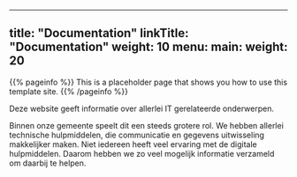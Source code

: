 
---
title: "Documentation"
linkTitle: "Documentation"
weight: 10
menu:
  main:
    weight: 20
---

{{% pageinfo %}}
This is a placeholder page that shows you how to use this template site.
{{% /pageinfo %}}

Deze website geeft informatie over allerlei IT gerelateerde onderwerpen.

Binnen onze gemeente speelt dit een steeds grotere rol.
We hebben allerlei technische hulpmiddelen, die communicatie en gegevens uitwisseling makkelijker maken.
Niet iedereen heeft veel ervaring met de digitale hulpmiddelen. Daarom hebben we zo veel mogelijk informatie verzameld om daarbij te helpen.




